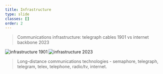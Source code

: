 ```yaml
---
title: Infrastructure
type: slide
classes: []
order: 2
---
```


> Communications infrastructure: telegraph cables 1901 vs internet backbone 2023

![infrastructure 1901](./images/1901EasternTelegraph.jpg)
![infrastructure 2023](./images/Submarine_cable_map_umap.png)

> Long-distance communications technologies - semaphore, telegraph, telegram, telex, telephone, radio/tv, internet.